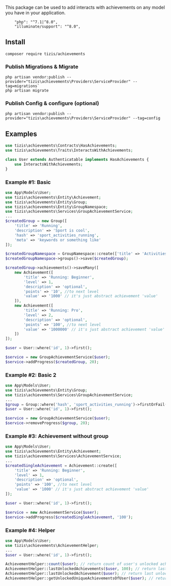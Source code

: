 This package can be used to add interacts with achievements on any model you have in your application.


```
    "php": "^7.1|^8.0",
    "illuminate/support": "^8.0",
```


## Install

`composer require tizis/achievements`

### Publish Migrations & Migrate

```
php artisan vendor:publish --provider="tizis\achievements\Providers\ServiceProvider" --tag=migrations`
php artisan migrate
```

### Publish Config & configure (optional)

`php artisan vendor:publish --provider="tizis\achievements\Providers\ServiceProvider" --tag=config `

## Examples

```php
use tizis\achievements\Contracts\HasAchievements;
use tizis\achievements\Traits\InteractsWithAchievements;

class User extends Authenticatable implements HasAchievements {
	use InteractsWithAchievements;
}
```   

### Example #1: Basic
```php
use App\Models\User;
use tizis\achievements\Entity\Achievement;
use tizis\achievements\Entity\Group;
use tizis\achievements\Entity\GroupNamespace;
use tizis\achievements\Services\GroupAchievementService;
...
$createdGroup = new Group([
    'title' => 'Running',
    'description' => 'Sport is cool',
    'hash' => 'sport_activities_running',
    'meta' => 'keywords or something like'
]);

$createdGroupNamespace = GroupNamespace::create(['title' => 'Activities']);
$createdGroupNamespace->groups()->save($createdGroup);

$createdGroup->achievements()->saveMany([
    new Achievement([
        'title' => 'Running: Beginner',
        'level' => 1,
        'description' => 'optional',
        'points' => '10', //to next level
        'value' => '1000' // it's just abstract achievement 'value'
    ]),
    new Achievement([
        'title' => 'Running: Pro',
        'level' => 2,
        'description' => 'optional',
        'points' => '100', //to next level
        'value' => '1000000' // it's just abstract achievement 'value'
    ])
]);

$user = User::where('id', 1)->first();

$service = new GroupAchievementService($user);
$service->addProgress($createdGroup, 20);

 ```   
 
  
### Example #2: Basic 2
```php
use App\Models\User;
use tizis\achievements\Entity\Group;
use tizis\achievements\Services\GroupAchievementService;
...
$group = Group::where('hash', 'sport_activities_running')->firstOrFail();
$user = User::where('id', 1)->first();

$service = new GroupAchievementService($user);
$service->removeProgress($group, 20);

 ```   
 
### Example #3: Achievement without group
```php
use App\Models\User;
use tizis\achievements\Entity\Achievement;
use tizis\achievements\Services\AchievementService;
...
$createdSingleAchievement = Achievement::create([
    'title' => 'Running: Beginner',
    'level' => 1,
    'description' => 'optional',
    'points' => '100', //to next level
    'value' => '1000' // it's just abstract achievement 'value'
]);

$user = User::where('id', 1)->first();

$service = new AchievementService($user);
$service->addProgress($createdSingleAchievement, '100');

 ```   
 
 ### Example #4: Helper
```php
use App\Models\User;
use tizis\achievements\AchievementHelper;
...
$user = User::where('id', 1)->first();

AchievementHelper::count($user); // return count of user's unlocked achievements
AchievementHelper::lastUnlockedAchievements($user, 100); // return last 100 unlocked achievements
AchievementHelper::lastUnlockedAchievement($user); // return last unlocked achievement
AchievementHelper::getUnlockedUniqueAchievementsOfUser($user); // return unlocked unique achievements (without group)

 ```   
